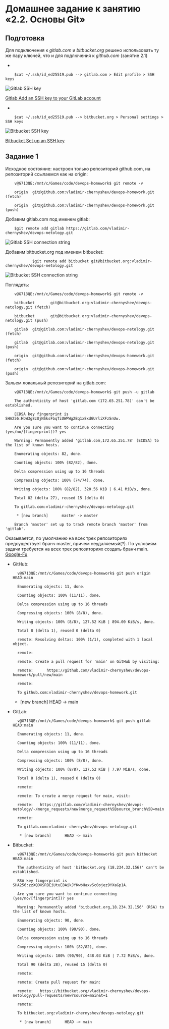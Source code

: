 Домашнее задание к занятию «2.2. Основы Git»
===
Подготовка  
---
Для подключения к *gitlab.com* и *bitbucket.org* решено использовать ту же пару ключей, что и для подлючения к *github.com* (занятие 2.1)

-

		$cat ~/.ssh/id_ed25519.pub --> gitlab.com > Edit profile > SSH keys

![Gitlab SSH key](img/gitlab-key.png)

[Gitlab Add an SSH key to your GitLab account](https://docs.gitlab.com/ee/ssh/)

-

		$cat ~/.ssh/id_ed25519.pub --> bitbucket.org > Personal settings > SSH keys

![Bitbucket SSH key](img/bitbucket-key.png)

[Bitbucket Set up an SSH key](https://support.atlassian.com/bitbucket-cloud/docs/set-up-an-ssh-key/)

Задание 1
---
Исходное состояние: настроен только репозиторий github.com, на репозиторий ссылаемся как на origin:

		v@G713QE:/mnt/c/Games/code/devops-homework$ git remote -v

		origin  git@github.com:vladimir-chernyshev/devops-homework.git (fetch)

		origin  git@github.com:vladimir-chernyshev/devops-homework.git (push)


Добавим gitlab.com под именем gitlab:

		$git remote add gitlab https://gitlab.com/vladimir-chernyshev/devops-netology.git

![Gitlab SSH connection string](img.1.png)
  
Добавим bitbucket.org под именем bitbucket:

                $git remote add bitbucket git@bitbucket.org:vladimir-chernyshev/devops-netology.git

![Bitbucket SSH connection string](img/2.png)  
  
Поглядеть:

		v@G713QE:/mnt/c/Games/code/devops-homework$ git remote -v

		bitbucket       git@bitbucket.org:vladimir-chernyshev/devops-netology.git (fetch)

		bitbucket       git@bitbucket.org:vladimir-chernyshev/devops-netology.git (push)

		gitlab  git@gitlab.com:vladimir-chernyshev/devops-netology.git (fetch)

		gitlab  git@gitlab.com:vladimir-chernyshev/devops-netology.git (push)

		origin  git@github.com:vladimir-chernyshev/devops-homework.git (fetch)

		origin  git@github.com:vladimir-chernyshev/devops-homework.git (push)


Зальем локальный репозиторий на gitlab.com:

		v@G713QE:/mnt/c/Games/code/devops-homework$ git push -u gitlab

		The authenticity of host 'gitlab.com (172.65.251.78)' can't be established.

		ECDSA key fingerprint is SHA256:HbW3g8zUjNSksFbqTiUWPWg2Bq1x8xdGUrliXFzSnUw.

		Are you sure you want to continue connecting (yes/no/[fingerprint])? yes

		Warning: Permanently added 'gitlab.com,172.65.251.78' (ECDSA) to the list of known hosts.

		Enumerating objects: 82, done.

		Counting objects: 100% (82/82), done.

		Delta compression using up to 16 threads

		Compressing objects: 100% (74/74), done.

		Writing objects: 100% (82/82), 320.56 KiB | 6.41 MiB/s, done.

		Total 82 (delta 27), reused 15 (delta 0)

		To gitlab.com:vladimir-chernyshev/devops-netology.git

		 * [new branch]      master -> master

		Branch 'master' set up to track remote branch 'master' from 'gitlab'.


Оказывается, по умолчанию на всех трех репозиториях предсуществует бранч master, причем неудаляемый(?). По условиям задачи требуется на всех трех репозиториях создать бранч main.  
[Google-Fu](https://stackoverflow.com/questions/4181861/git-message-src-refspec-master-does-not-match-any-when-pushing-commits-in-git/4183856#4183856)

- GitHub:

		v@G713QE:/mnt/c/Games/code/devops-homework$ git push origin HEAD:main

		Enumerating objects: 11, done.

		Counting objects: 100% (11/11), done.

		Delta compression using up to 16 threads

		Compressing objects: 100% (8/8), done.

		Writing objects: 100% (8/8), 127.52 KiB | 894.00 KiB/s, done.

		Total 8 (delta 1), reused 0 (delta 0)

		remote: Resolving deltas: 100% (1/1), completed with 1 local object.

		remote:

		remote: Create a pull request for 'main' on GitHub by visiting:

		remote:      https://github.com/vladimir-chernyshev/devops-homework/pull/new/main

		remote:

		To github.com:vladimir-chernyshev/devops-homework.git

	 * [new branch]      HEAD -> main


- GitLab:

		v@G713QE:/mnt/c/Games/code/devops-homework$ git push gitlab HEAD:main

		Enumerating objects: 11, done.

		Counting objects: 100% (11/11), done.

		Delta compression using up to 16 threads

		Compressing objects: 100% (8/8), done.

		Writing objects: 100% (8/8), 127.52 KiB | 7.97 MiB/s, done.

		Total 8 (delta 1), reused 0 (delta 0)

		remote:

		remote: To create a merge request for main, visit:

		remote:   https://gitlab.com/vladimir-chernyshev/devops-netology/-/merge_requests/new?merge_request%5Bsource_branch%5D=main

		remote:

		To gitlab.com:vladimir-chernyshev/devops-netology.git

		 * [new branch]      HEAD -> main


- Bitbucket:

		v@G713QE:/mnt/c/Games/code/devops-homework$ git push bitbucket HEAD:main

		The authenticity of host 'bitbucket.org (18.234.32.156)' can't be established.

		RSA key fingerprint is SHA256:zzXQOXSRBEiUtuE8AikJYKwbHaxvSc0ojez9YXaGp1A.

		Are you sure you want to continue connecting (yes/no/[fingerprint])? yes

		Warning: Permanently added 'bitbucket.org,18.234.32.156' (RSA) to the list of known hosts.

		Enumerating objects: 90, done.

		Counting objects: 100% (90/90), done.

		Delta compression using up to 16 threads

		Compressing objects: 100% (82/82), done.

		Writing objects: 100% (90/90), 448.03 KiB | 7.72 MiB/s, done.

		Total 90 (delta 28), reused 15 (delta 0)

		remote:

		remote: Create pull request for main:

		remote:   https://bitbucket.org/vladimir-chernyshev/devops-netology/pull-requests/new?source=main&t=1

		remote:

		To bitbucket.org:vladimir-chernyshev/devops-netology.git

		 * [new branch]      HEAD -> main
